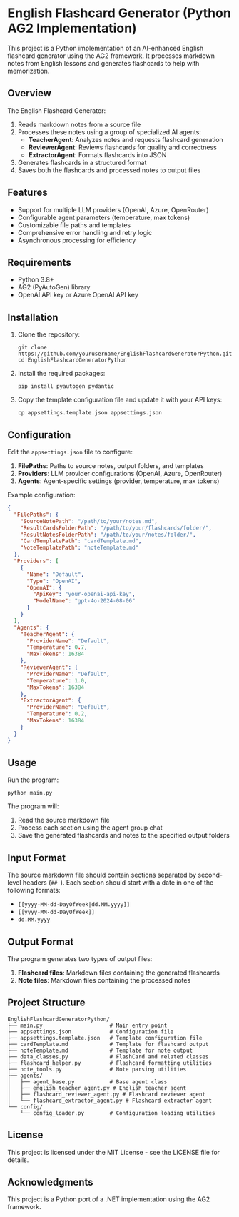 # English Flashcard Generator (Python AG2 Implementation)

This project is a Python implementation of an AI-enhanced English flashcard generator using the AG2 framework. It processes markdown notes from English lessons and generates flashcards to help with memorization.

## Overview

The English Flashcard Generator:

1. Reads markdown notes from a source file
2. Processes these notes using a group of specialized AI agents:
   - **TeacherAgent**: Analyzes notes and requests flashcard generation
   - **ReviewerAgent**: Reviews flashcards for quality and correctness
   - **ExtractorAgent**: Formats flashcards into JSON
3. Generates flashcards in a structured format
4. Saves both the flashcards and processed notes to output files

## Features

- Support for multiple LLM providers (OpenAI, Azure, OpenRouter)
- Configurable agent parameters (temperature, max tokens)
- Customizable file paths and templates
- Comprehensive error handling and retry logic
- Asynchronous processing for efficiency

## Requirements

- Python 3.8+
- AG2 (PyAutoGen) library
- OpenAI API key or Azure OpenAI API key

## Installation

1. Clone the repository:
   ```
   git clone https://github.com/yourusername/EnglishFlashcardGeneratorPython.git
   cd EnglishFlashcardGeneratorPython
   ```

2. Install the required packages:
   ```
   pip install pyautogen pydantic
   ```

3. Copy the template configuration file and update it with your API keys:
   ```
   cp appsettings.template.json appsettings.json
   ```

## Configuration

Edit the `appsettings.json` file to configure:

1. **FilePaths**: Paths to source notes, output folders, and templates
2. **Providers**: LLM provider configurations (OpenAI, Azure, OpenRouter)
3. **Agents**: Agent-specific settings (provider, temperature, max tokens)

Example configuration:
```json
{
  "FilePaths": {
    "SourceNotePath": "/path/to/your/notes.md",
    "ResultCardsFolderPath": "/path/to/your/flashcards/folder/",
    "ResultNotesFolderPath": "/path/to/your/notes/folder/",
    "CardTemplatePath": "cardTemplate.md",
    "NoteTemplatePath": "noteTemplate.md"
  },
  "Providers": [
    {
      "Name": "Default",
      "Type": "OpenAI",
      "OpenAI": {
        "ApiKey": "your-openai-api-key",
        "ModelName": "gpt-4o-2024-08-06"
      }
    }
  ],
  "Agents": {
    "TeacherAgent": {
      "ProviderName": "Default",
      "Temperature": 0.7,
      "MaxTokens": 16384
    },
    "ReviewerAgent": {
      "ProviderName": "Default",
      "Temperature": 1.0,
      "MaxTokens": 16384
    },
    "ExtractorAgent": {
      "ProviderName": "Default",
      "Temperature": 0.2,
      "MaxTokens": 16384
    }
  }
}
```

## Usage

Run the program:
```
python main.py
```

The program will:
1. Read the source markdown file
2. Process each section using the agent group chat
3. Save the generated flashcards and notes to the specified output folders

## Input Format

The source markdown file should contain sections separated by second-level headers (`## `). Each section should start with a date in one of the following formats:
- `[[yyyy-MM-dd-DayOfWeek|dd.MM.yyyy]]`
- `[[yyyy-MM-dd-DayOfWeek]]`
- `dd.MM.yyyy`

## Output Format

The program generates two types of output files:

1. **Flashcard files**: Markdown files containing the generated flashcards
2. **Note files**: Markdown files containing the processed notes

## Project Structure

```
EnglishFlashcardGeneratorPython/
├── main.py                     # Main entry point
├── appsettings.json            # Configuration file
├── appsettings.template.json   # Template configuration file
├── cardTemplate.md             # Template for flashcard output
├── noteTemplate.md             # Template for note output
├── data_classes.py             # FlashCard and related classes
├── flashcard_helper.py         # Flashcard formatting utilities
├── note_tools.py               # Note parsing utilities
├── agents/
│   ├── agent_base.py           # Base agent class
│   ├── english_teacher_agent.py # English teacher agent
│   ├── flashcard_reviewer_agent.py # Flashcard reviewer agent
│   └── flashcard_extractor_agent.py # Flashcard extractor agent
└── config/
    └── config_loader.py        # Configuration loading utilities
```

## License

This project is licensed under the MIT License - see the LICENSE file for details.

## Acknowledgments

This project is a Python port of a .NET implementation using the AG2 framework.